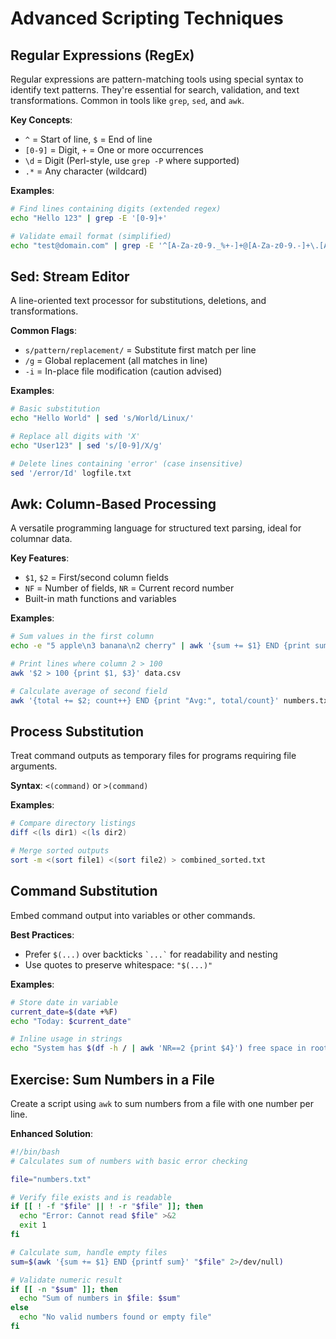 # Advanced Scripting Techniques

## Regular Expressions (RegEx)
Regular expressions are pattern-matching tools using special syntax to identify text patterns. They're essential for search, validation, and text transformations. Common in tools like `grep`, `sed`, and `awk`.

**Key Concepts**:
- `^` = Start of line, `$` = End of line
- `[0-9]` = Digit, `+` = One or more occurrences
- `\d` = Digit (Perl-style, use `grep -P` where supported)
- `.*` = Any character (wildcard)

**Examples**:
```bash
# Find lines containing digits (extended regex)
echo "Hello 123" | grep -E '[0-9]+'

# Validate email format (simplified)
echo "test@domain.com" | grep -E '^[A-Za-z0-9._%+-]+@[A-Za-z0-9.-]+\.[A-Za-z]{2,}$'
```


## Sed: Stream Editor
A line-oriented text processor for substitutions, deletions, and transformations.

**Common Flags**:
- `s/pattern/replacement/` = Substitute first match per line
- `/g` = Global replacement (all matches in line)
- `-i` = In-place file modification (caution advised)

**Examples**:
```bash
# Basic substitution
echo "Hello World" | sed 's/World/Linux/'

# Replace all digits with 'X'
echo "User123" | sed 's/[0-9]/X/g'

# Delete lines containing 'error' (case insensitive)
sed '/error/Id' logfile.txt
```


## Awk: Column-Based Processing
A versatile programming language for structured text parsing, ideal for columnar data.

**Key Features**:
- `$1`, `$2` = First/second column fields
- `NF` = Number of fields, `NR` = Current record number
- Built-in math functions and variables

**Examples**:
```bash
# Sum values in the first column
echo -e "5 apple\n3 banana\n2 cherry" | awk '{sum += $1} END {print sum}'  # Output: 10

# Print lines where column 2 > 100
awk '$2 > 100 {print $1, $3}' data.csv

# Calculate average of second field
awk '{total += $2; count++} END {print "Avg:", total/count}' numbers.txt
```


## Process Substitution
Treat command outputs as temporary files for programs requiring file arguments.

**Syntax**: `<(command)` or `>(command)`

**Examples**:
```bash
# Compare directory listings
diff <(ls dir1) <(ls dir2)

# Merge sorted outputs
sort -m <(sort file1) <(sort file2) > combined_sorted.txt
```


## Command Substitution
Embed command output into variables or other commands.

**Best Practices**:
- Prefer `$(...)` over backticks `` `...` `` for readability and nesting
- Use quotes to preserve whitespace: `"$(...)"`

**Examples**:
```bash
# Store date in variable
current_date=$(date +%F)
echo "Today: $current_date"

# Inline usage in strings
echo "System has $(df -h / | awk 'NR==2 {print $4}') free space in root."
```


## Exercise: Sum Numbers in a File
Create a script using `awk` to sum numbers from a file with one number per line.

**Enhanced Solution**:
```bash
#!/bin/bash
# Calculates sum of numbers with basic error checking

file="numbers.txt"

# Verify file exists and is readable
if [[ ! -f "$file" || ! -r "$file" ]]; then
  echo "Error: Cannot read $file" >&2
  exit 1
fi

# Calculate sum, handle empty files
sum=$(awk '{sum += $1} END {printf sum}' "$file" 2>/dev/null)

# Validate numeric result
if [[ -n "$sum" ]]; then
  echo "Sum of numbers in $file: $sum"
else
  echo "No valid numbers found or empty file"
fi
```
